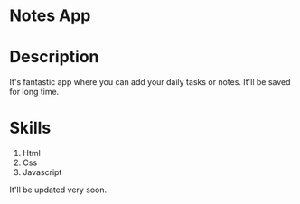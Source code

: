 # Notes App

# Description
It's fantastic app where you can add your daily tasks or notes. It'll be saved for long time.

# Skills
1. Html
2. Css
3. Javascript

It'll be updated very soon.
